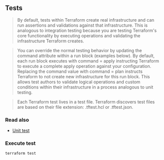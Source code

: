 ## Tests 

> By default, tests within Terraform create real infrastructure and can run assertions and validations against that infrastructure. This is analogous to integration testing because you are testing Terraform's core functionality by executing operations and validating the infrastructure Terraform creates.

> You can override the normal testing behavior by updating the command attribute within a run block (examples below). By default, each run block executes with command = apply instructing Terraform to execute a complete apply operation against your configuration. Replacing the command value with command = plan instructs Terraform to not create new infrastructure for this run block. This allows test authors to validate logical operations and custom conditions within their infrastructure in a process analogous to unit testing.



> Each Terraform test lives in a test file. Terraform discovers test files are based on their file extension: .tftest.hcl or .tftest.json.



### Read also
- [Unit test](https://developer.hashicorp.com/terraform/language/tests)


### Execute test

```bash
terraform test
```
